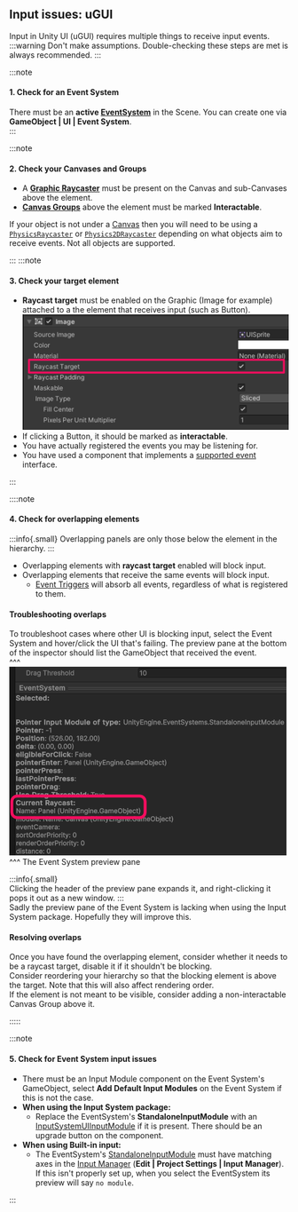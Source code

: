 ## Input issues: uGUI
Input in Unity UI (uGUI) requires multiple things to receive input events.  
:::warning
Don't make assumptions. Double-checking these steps are met is always recommended.
:::

:::note  
#### 1. Check for an Event System
There must be an **active [EventSystem](https://docs.unity3d.com/Packages/com.unity.ugui@latest/index.html?subfolder=/manual/EventSystem.html)** in the Scene. You can create one via **GameObject | UI | Event System**.  
:::

:::note  
#### 2. Check your Canvases and Groups
- A **[Graphic Raycaster](https://docs.unity3d.com/Packages/com.unity.ugui@latest/index.html?subfolder=/manual/script-GraphicRaycaster.html)** must be present on the Canvas and sub-Canvases above the element.
- **[Canvas Groups](https://docs.unity3d.com/Packages/com.unity.ugui@latest/index.html?subfolder=/manual/class-CanvasGroup.html)** above the element must be marked **Interactable**.

If your object is not under a [Canvas](https://docs.unity3d.com/Packages/com.unity.ugui@latest/index.html?subfolder=/manual/UICanvas.html) then you will need to be using a [`PhysicsRaycaster`](https://docs.unity3d.com/Packages/com.unity.ugui@latest/index.html?subfolder=/manual/script-PhysicsRaycaster.html) or [`Physics2DRaycaster`](https://docs.unity3d.com/Packages/com.unity.ugui@latest/index.html?subfolder=/manual/script-Physics2DRaycaster.html) depending on what objects aim to receive events. Not all objects are supported.

:::
:::note  
#### 3. Check your target element
- **Raycast target** must be enabled on the Graphic (Image for example) attached to a the element that receives input (such as Button).  
![Raycast Target](ui-raycast-target.png)
- If clicking a Button, it should be marked as **interactable**.
- You have actually registered the events you may be listening for.
- You have used a component that implements a [supported event](https://docs.unity3d.com/Packages/com.unity.ugui@latest/index.html?subfolder=/manual/SupportedEvents.html) interface.

:::

::::note  
#### 4. Check for overlapping elements
:::info{.small}
Overlapping panels are only those below the element in the hierarchy.
:::

- Overlapping elements with **raycast target** enabled will block input.
- Overlapping elements that receive the same events will block input.
  - [Event Triggers](https://docs.unity3d.com/Packages/com.unity.ugui@latest/index.html?subfolder=/manual/script-EventTrigger.html) will absorb all events, regardless of what is registered to them.

#### Troubleshooting overlaps
To troubleshoot cases where other UI is blocking input, select the Event System and hover/click the UI that's failing. The preview pane at the bottom of the inspector should list the GameObject that received the event.  
^^^
![The Event System preview pane](event-system-preview.png)
^^^ The Event System preview pane

:::info{.small}  
Clicking the header of the preview pane expands it, and right-clicking it pops it out as a new window.
:::  
Sadly the preview pane of the Event System is lacking when using the Input System package. Hopefully they will improve this.

#### Resolving overlaps
Once you have found the overlapping element, consider whether it needs to be a raycast target, disable it if it shouldn't be blocking.  
Consider reordering your hierarchy so that the blocking element is above the target. Note that this will also affect rendering order.  
If the element is not meant to be visible, consider adding a non-interactable Canvas Group above it.

:::::

:::note  
#### 5. Check for Event System input issues
- There must be an Input Module component on the Event System's GameObject, select **Add Default Input Modules** on the Event System if this is not the case.
- **When using the Input System package:**  
   - Replace the EventSystem's **StandaloneInputModule** with an [InputSystemUIInputModule](https://docs.unity3d.com/Packages/com.unity.inputsystem@latest/index.html?subfolder=/manual/UISupport.html) if it is present. There should be an upgrade button on the component.
- **When using Built-in input:**  
   - The EventSystem's [StandaloneInputModule](https://docs.unity3d.com/Packages/com.unity.ugui@latest/index.html?subfolder=/manual/script-StandaloneInputModule.html) must have matching axes in the [Input Manager](https://docs.unity3d.com/Manual/class-InputManager.html) (**Edit | Project Settings | Input Manager**).  
      If this isn't properly set up, when you select the EventSystem its preview will say `no module`.

:::